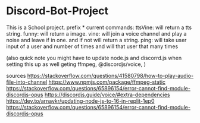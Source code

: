 # Discord-Bot-Project
This is a School project.
 prefix *
current commands: 
ttsVine: will return a tts string. 
funny: will return a image. 
vine: will join a voice channel and play a noise and leave if in one. and if not will return a string. 
ping: will take user input of a user and number of times and will that user that many times

(also quick note you might have to update node.js and discorrd.js when setting this up as well geting ffmpeg, @discordjs/voice, ) 


sources 
https://stackoverflow.com/questions/41580798/how-to-play-audio-file-into-channel
https://www.npmjs.com/package/ffmpeg-static
https://stackoverflow.com/questions/65896154/error-cannot-find-module-discordjs-opus
https://discordjs.guide/voice/#extra-dependencies
https://dev.to/arnavkr/updating-node-js-to-16-in-replit-1ep0
https://stackoverflow.com/questions/65896154/error-cannot-find-module-discordjs-opus
